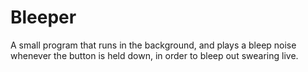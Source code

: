 # Bleeper

A small program that runs in the background, and plays a bleep noise whenever the button is held down, in order to bleep out swearing live.
